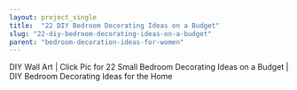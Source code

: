 ```yaml
---
layout: project_single
title:  "22 DIY Bedroom Decorating Ideas on a Budget"
slug: "22-diy-bedroom-decorating-ideas-on-a-budget"
parent: "bedroom-decoration-ideas-for-women"
---
```

DIY Wall Art | Click Pic for 22 Small Bedroom Decorating Ideas on a Budget | DIY Bedroom Decorating Ideas for the Home